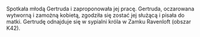 Spotkała młodą Gertruda i zaproponowała jej pracę. Gertruda, oczarowana wytworną i zamożną kobietą, zgodziła się zostać jej służącą i pisała do matki. Gertrudę odnajduje się w sypialni króla w Zamku Ravenloft (obszar K42).